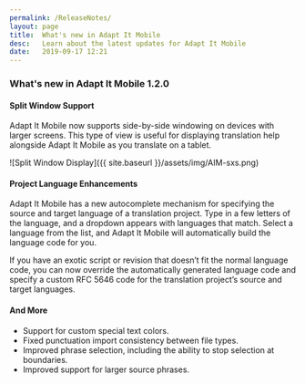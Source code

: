```yaml
---
permalink: /ReleaseNotes/
layout: page
title:  What's new in Adapt It Mobile
desc:   Learn about the latest updates for Adapt It Mobile
date:   2019-09-17 12:21
---
```


### What's new in Adapt It Mobile 1.2.0

#### Split Window Support

Adapt It Mobile now supports side-by-side windowing on devices with larger screens. This type of view is useful for displaying translation help alongside Adapt It Mobile as you translate on a tablet.

![Split Window Display]({{ site.baseurl }}/assets/img/AIM-sxs.png)

#### Project Language Enhancements

Adapt It Mobile has a new autocomplete mechanism for specifying the source and target language of a translation project. Type in a few letters of the language, and a dropdown appears with languages that match. Select a language from the list, and Adapt It Mobile will automatically build the language code for you.

If you have an exotic script or revision that doesn’t fit the normal language code, you can now override the automatically generated language code and specify a custom RFC 5646 code for the translation project’s source and target languages.

#### And More

- Support for custom special text colors.
- Fixed punctuation import consistency between file types.
- Improved phrase selection, including the ability to stop selection at boundaries.
- Improved support for larger source phrases.

